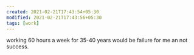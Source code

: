 ```yaml
---
created: 2021-02-21T17:43:54+05:30
modified: 2021-02-21T17:43:56+05:30
tags: [work]
---
```


working 60 hours a week for 35-40 years would be failure for me an not success.
